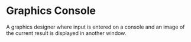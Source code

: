 # Graphics Console

A graphics designer where input is entered on a console and an image of the current result is displayed in another window.

